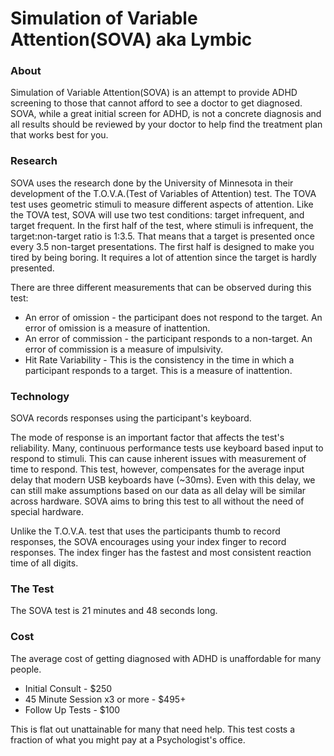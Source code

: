 # Simulation of Variable Attention(SOVA) aka Lymbic

### About
Simulation of Variable Attention(SOVA) is an attempt to provide ADHD screening to those that cannot afford to see a doctor to get diagnosed. SOVA, while a great initial screen for ADHD, is not a concrete diagnosis and all results should be reviewed by your doctor to help find the treatment plan that works best for you.

### Research
SOVA uses the research done by the University of Minnesota in their development of the T.O.V.A.(Test of Variables of Attention) test. The TOVA test uses geometric stimuli to measure different aspects of attention. Like the TOVA test, SOVA will use two test conditions: target infrequent, and target frequent. In the first half of the test, where stimuli is infrequent, the target:non-target ratio is 1:3.5. That means that a target is presented once every 3.5 non-target presentations. The first half is designed to make you tired by being boring. It requires a lot of attention since the target is hardly presented. 

There are three different measurements that can be observed during this test:
* An error of omission - the participant does not respond to the target. An error of omission is a measure of inattention.
* An error of commission - the participant responds to a non-target. An error of commission is a measure of impulsivity.
* Hit Rate Variability - This is the consistency in the time in which a participant responds to a target. This is a measure of inattention.
### Technology
SOVA records responses using the participant's keyboard.

The mode of response is an important factor that affects the test's reliability. Many, continuous performance tests use keyboard based input to respond to stimuli. This can cause inherent issues with measurement of time to respond. This test, however, compensates for the average input delay that modern USB keyboards have (~30ms). Even with this delay, we can still make assumptions based on our data as all delay will be similar across hardware. SOVA aims to bring this test to all without the need of special hardware.

Unlike the T.O.V.A. test that uses the participants thumb to record responses, the SOVA encourages using your index finger to record responses. The index finger has the fastest and most consistent reaction time of all digits.

### The Test
The SOVA test is 21 minutes and 48 seconds long. 


### Cost
The average cost of getting diagnosed with ADHD is unaffordable for many people. 
* Initial Consult - $250
* 45 Minute Session x3 or more - $495+
* Follow Up Tests - $100

This is flat out unattainable for many that need help. This test costs a fraction of what you might pay at a Psychologist's office. 
